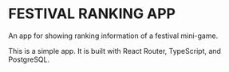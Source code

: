 # FESTIVAL RANKING APP
An app for showing ranking information of a festival mini-game.

This is a simple app. It is built with React Router, TypeScript, and PostgreSQL.